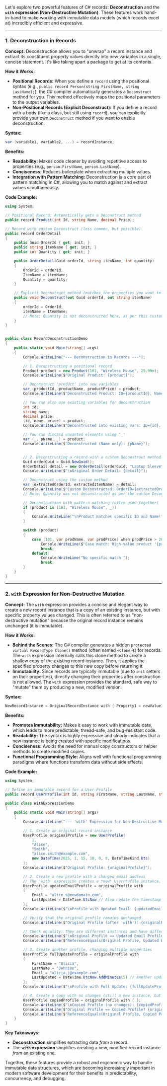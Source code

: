 Let's explore two powerful features of C\# records: **Deconstruction** and the **`with` expression (Non-Destructive Mutation)**. These features work hand-in-hand to make working with immutable data models (which records excel at) incredibly efficient and expressive.

-----

### 1\. Deconstruction in Records

**Concept:** Deconstruction allows you to "unwrap" a record instance and extract its constituent property values directly into new variables in a single, concise statement. It's like taking apart a package to get at its contents.

**How it Works:**

  * **Positional Records:** When you define a `record` using the positional syntax (e.g., `public record Person(string FirstName, string LastName);`), the C\# compiler automatically generates a `Deconstruct` method for you. This method effectively maps the positional parameters to the output variables.
  * **Non-Positional Records (Explicit Deconstruct):** If you define a record with a body (like a class, but still using `record`), you can explicitly provide your own `Deconstruct` method if you want to enable deconstruction.

**Syntax:**

```csharp
var (variable1, variable2, ...) = recordInstance;
```

**Benefits:**

  * **Readability:** Makes code cleaner by avoiding repetitive access to properties (e.g., `person.FirstName`, `person.LastName`).
  * **Conciseness:** Reduces boilerplate when extracting multiple values.
  * **Integration with Pattern Matching:** Deconstruction is a core part of pattern matching in C\#, allowing you to match against and extract values simultaneously.

**Code Example:**

```csharp
using System;

// Positional Record: Automatically gets a Deconstruct method
public record Product(int Id, string Name, decimal Price);

// Record with custom Deconstruct (less common, but possible)
public record OrderDetail
{
    public Guid OrderId { get; init; }
    public string ItemName { get; init; }
    public int Quantity { get; init; }

    public OrderDetail(Guid orderId, string itemName, int quantity)
    {
        OrderId = orderId;
        ItemName = itemName;
        Quantity = quantity;
    }

    // Explicit Deconstruct method (matches the properties you want to extract)
    public void Deconstruct(out Guid orderId, out string itemName)
    {
        orderId = OrderId;
        itemName = ItemName;
        // Note: Quantity is not deconstructed here, as per this custom method
    }
}


public class RecordDeconstructionDemo
{
    public static void Main(string[] args)
    {
        Console.WriteLine("--- Deconstruction in Records ---");

        // 1. Deconstructing a positional record
        Product product = new Product(101, "Wireless Mouse", 25.99m);
        Console.WriteLine($"Original Product: {product}");

        // Deconstruct 'product' into new variables
        var (productId, productName, productPrice) = product;
        Console.WriteLine($"Deconstructed Product: ID={productId}, Name={productName}, Price={productPrice:C}");

        // You can also use existing variables for deconstruction
        int id;
        string name;
        decimal price;
        (id, name, price) = product;
        Console.WriteLine($"Deconstructed into existing vars: ID={id}, Name={name}, Price={price:C}");

        // You can discard unwanted elements using '_'
        var (_, pName, _) = product;
        Console.WriteLine($"Deconstructed (Name only): {pName}");


        // 2. Deconstructing a record with a custom Deconstruct method
        Guid orderGuid = Guid.NewGuid();
        OrderDetail detail = new OrderDetail(orderGuid, "Laptop Sleeve", 2);
        Console.WriteLine($"\nOriginal Order Detail: {detail}");

        // Deconstruct using the custom method
        var (extractedOrderId, extractedItemName) = detail;
        Console.WriteLine($"Custom Deconstructed: OrderID={extractedOrderId}, Item Name={extractedItemName}");
        // Note: Quantity was not deconstructed as per the custom Deconstruct method

        // Deconstruction with pattern matching (often used together)
        if (product is (101, "Wireless Mouse", _))
        {
            Console.WriteLine("\nProduct matches specific ID and Name!");
        }

        switch (product)
        {
            case (101, var prodName, var prodPrice) when prodPrice > 20:
                Console.WriteLine($"Case match: High-value product '{prodName}' (ID: {product.Id})");
                break;
            default:
                Console.WriteLine("No specific match.");
                break;
        }
    }
}
```

-----

### 2\. `with` Expression for Non-Destructive Mutation

**Concept:** The `with` expression provides a concise and elegant way to create a *new* record instance that is a copy of an existing instance, but with specific property values changed. This is often referred to as "non-destructive mutation" because the original record instance remains unchanged (it is immutable).

**How it Works:**

  * **Behind the Scenes:** The C\# compiler generates a hidden `protected virtual RecordType Clone()` method (often named `<Clone>$`) for records. The `with` expression internally calls this clone method to create a shallow copy of the existing record instance. Then, it applies the specified property changes to this new copy before returning it.
  * **Immutability:** Since records are typically immutable (due to `init` setters on their properties), directly changing their properties after construction is not allowed. The `with` expression provides the standard, safe way to "mutate" them by producing a new, modified version.

**Syntax:**

```csharp
NewRecordInstance = OriginalRecordInstance with { Property1 = newValue1, Property2 = newValue2, ... };
```

**Benefits:**

  * **Promotes Immutability:** Makes it easy to work with immutable data, which leads to more predictable, thread-safe, and bug-resistant code.
  * **Readability:** The syntax is highly expressive and clearly indicates that a new instance is being created with specific modifications.
  * **Conciseness:** Avoids the need for manual copy constructors or helper methods to create modified copies.
  * **Functional Programming Style:** Aligns well with functional programming paradigms where functions transform data without side effects.

**Code Example:**

```csharp
using System;

// Define an immutable record for a User Profile
public record UserProfile(int Id, string FirstName, string LastName, string Email, DateTime LastUpdated);

public class WithExpressionDemo
{
    public static void Main(string[] args)
    {
        Console.WriteLine("--- 'with' Expression for Non-Destructive Mutation ---");

        // 1. Create an original record instance
        UserProfile originalProfile = new UserProfile(
            1,
            "Alice",
            "Smith",
            "alice.smith@example.com",
            new DateTime(2025, 1, 15, 10, 0, 0, DateTimeKind.Utc)
        );
        Console.WriteLine($"Original Profile: {originalProfile}");

        // 2. Create a new profile with a changed email address
        // The 'with' expression creates a *new* UserProfile instance.
        UserProfile updatedEmailProfile = originalProfile with
        {
            Email = "alice.s@newdomain.com",
            LastUpdated = DateTime.UtcNow // Also update the timestamp
        };
        Console.WriteLine($"\nProfile with Updated Email: {updatedEmailProfile}");

        // Verify that the original profile remains unchanged
        Console.WriteLine($"Original Profile (after 'with'): {originalProfile}");

        // Check equality: They are different instances and have different values
        Console.WriteLine($"\nOriginal Profile == Updated Email Profile? {originalProfile == updatedEmailProfile}"); // False
        Console.WriteLine($"ReferenceEquals(Original Profile, Updated Email Profile)? {ReferenceEquals(originalProfile, updatedEmailProfile)}"); // False

        // 3. Create another profile, changing multiple properties
        UserProfile fullUpdateProfile = originalProfile with
        {
            FirstName = "Alicia",
            LastName = "Johnson",
            Email = "alicia.j@example.com",
            LastUpdated = DateTime.UtcNow.AddMinutes(5) // Another update
        };
        Console.WriteLine($"\nProfile with Full Update: {fullUpdateProfile}");

        // 4. Create a copy with no changes (still a new instance, but value-equal)
        UserProfile copiedProfile = originalProfile with { };
        Console.WriteLine($"\nCopied Profile (no changes): {copiedProfile}");
        Console.WriteLine($"Original Profile == Copied Profile? {originalProfile == copiedProfile}"); // True (value-equal)
        Console.WriteLine($"ReferenceEquals(Original Profile, Copied Profile)? {ReferenceEquals(originalProfile, copiedProfile)}"); // False (different instances)
    }
}
```

**Key Takeaways:**

  * **Deconstruction** simplifies extracting data *from* a record.
  * The **`with` expression** simplifies creating a new, modified record instance *from* an existing one.

Together, these features provide a robust and ergonomic way to handle immutable data structures, which are becoming increasingly important in modern software development for their benefits in predictability, concurrency, and debugging.